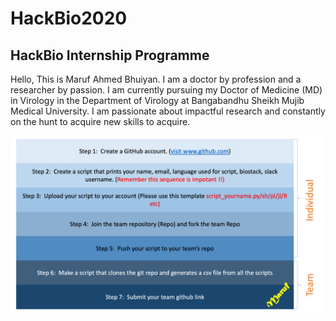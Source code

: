 # HackBio2020
## HackBio Internship Programme

Hello,
This is Maruf Ahmed Bhuiyan. I am a doctor by profession and a researcher by passion. I am currently pursuing my Doctor of Medicine (MD) in Virology in the Department of Virology at Bangabandhu Sheikh Mujib Medical University. I am passionate about impactful research and constantly on the hunt to acquire new skills to acquire.

![Workflow Pipeline for Stage 0](https://github.com/maruf-ahmed-bhuiyan/HackBio2020/blob/master/Workflow.png)
